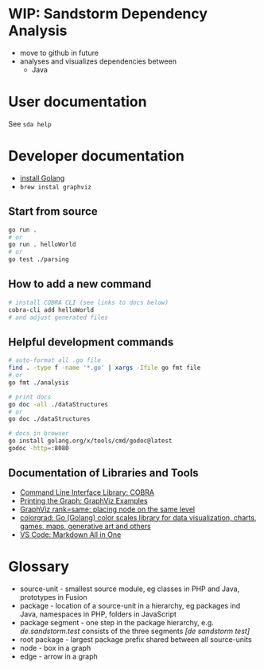 # WIP: Sandstorm Dependency Analysis

* move to github in future
* analyses and visualizes dependencies between
    * Java

# User documentation

See `sda help`

# Developer documentation

* [install Golang](https://golangdocs.com/install-go-mac-os)
* `brew instal graphviz`
## Start from source

```sh
go run .
# or
go run . helloWorld
# or
go test ./parsing
```

## How to add a new command

```sh
# install COBRA CLI (see links to docs below)
cobra-cli add helloWorld
# and adjust generated files
```

## Helpful development commands

```sh
# auto-format all .go file
find . -type f -name '*.go' | xargs -Ifile go fmt file
# or
go fmt ./analysis

# print docs
go doc -all ./dataStructures
# or
go doc ./dataStructures

# docs in browser
go install golang.org/x/tools/cmd/godoc@latest
godoc -http=:8080
```

## Documentation of Libraries and Tools

* [Command Line Interface Library: COBRA](https://github.com/spf13/cobra)
* [Printing the Graph: GraphViz Examples](https://renenyffenegger.ch/notes/tools/Graphviz/examples/index)
* [GraphViz rank=same: placing node on the same level](https://stackoverflow.com/questions/14879617/layering-in-graphviz-using-dot-language)
* [colorgrad: Go (Golang) color scales library for data visualization, charts, games, maps, generative art and others](https://github.com/mazznoer/colorgrad)
* [VS Code: Markdown All in One](https://marketplace.visualstudio.com/items?itemName=yzhang.markdown-all-in-one)

# Glossary

* source-unit - smallest source module, eg classes in PHP and Java, prototypes in Fusion
* package - location of a source-unit in a hierarchy, eg packages ind Java, namespaces in PHP, folders in JavaScript
* package segment - one step in the package hierarchy, e.g. _de.sandstorm.test_ consists of the three segments _[de sandstorm test]_
* root package - largest package prefix shared between all source-units
* node - box in a graph
* edge - arrow in a graph
